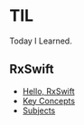 # TIL
Today I Learned.


## RxSwift
* [Hello, RxSwift](https://github.com/Huhyukyung/TIL/tree/main/RxSwift/Hello%2C%20RxSwift)
* [Key Concepts](https://github.com/Huhyukyung/TIL/tree/main/RxSwift/Key%20Concepts)
* [Subjects](https://github.com/Huhyukyung/TIL/tree/main/RxSwift/Subjects)
